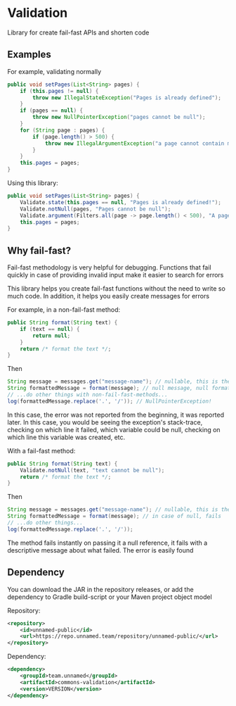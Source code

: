 # Validation

Library for create fail-fast APIs and shorten code

## Examples

For example, validating normally

```java
public void setPages(List<String> pages) {
    if (this.pages != null) {
        throw new IllegalStateException("Pages is already defined");
    }
    if (pages == null) {
        throw new NullPointerException("pages cannot be null");
    }
    for (String page : pages) {
        if (page.length() > 500) {
            throw new IllegalArgumentException("a page cannot contain more than 500 characters");
        }
    }
    this.pages = pages;
}
```

Using this library:

```java
public void setPages(List<String> pages) {
    Validate.state(this.pages == null, "Pages is already defined!");
    Validate.notNull(pages, "Pages cannot be null");
    Validate.argument(Filters.all(page -> page.length() < 500), "A page cannot contain more than 500 characters");
    this.pages = pages;
}
```

## Why fail-fast?

Fail-fast methodology is very helpful for debugging. Functions that fail quickly
in case of providing invalid input make it easier to search for errors

This library helps you create fail-fast functions without the need to write so
much code. In addition, it helps you easily create messages for errors

For example, in a non-fail-fast method:

```java
public String format(String text) {
    if (text == null) {
        return null;
    }
    return /* format the text */;
}
```

Then

```java
String message = messages.get("message-name"); // nullable, this is the bug
String formattedMessage = format(message); // null message, null formattedMessage
// ...do other things with non-fail-fast-methods...
log(formattedMessage.replace('.', '/')); // NullPointerException!
```

In this case, the error was not reported from the beginning, it was reported later. In this case, you would be seeing
the exception's stack-trace, checking on which line it failed, which variable could be null, checking on which line this
variable was created, etc.

With a fail-fast method:

```java
public String format(String text) {
    Validate.notNull(text, "text cannot be null");
    return /* format the text */;
}
```

Then

```java
String message = messages.get("message-name"); // nullable, this is the bug
String formattedMessage = format(message); // in case of null, fails
// ...do other things...
log(formattedMessage.replace('.', '/'));
```

The method fails instantly on passing it a null reference, it fails with a
descriptive message about what failed. The error is easily found


## Dependency

You can download the JAR in the repository releases, or add the dependency to
Gradle build-script or your Maven project object model

Repository:

```xml
<repository>
    <id>unnamed-public</id>
    <url>https://repo.unnamed.team/repository/unnamed-public/</url>
</repository>
```

Dependency:

```xml
<dependency>
    <groupId>team.unnamed</groupId>
    <artifactId>commons-validation</artifactId>
    <version>VERSION</version>
</dependency>
```